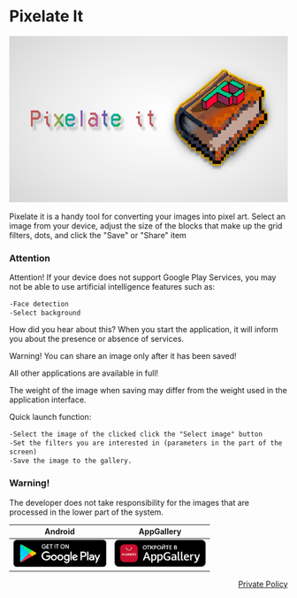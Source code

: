 # Pixelate It

<div align="center">
<img src="/Images/Монтажная область 2.png" height="300">
</div>

Pixelate it is a handy tool for converting your images into pixel art. Select an image from your device, adjust the size of the blocks that make up the grid filters, dots, and click the "Save" or "Share" item 

### Attention

Attention! If your device does not support Google Play Services, you may not be able to use artificial intelligence features such as:

    -Face detection
    -Select background
How did you hear about this? When you start the application, it will inform you about the presence or absence of services.

Warning! You can share an image only after it has been saved!

All other applications are available in full!

The weight of the image when saving may differ from the weight used in the application interface.

Quick launch function:

    -Select the image of the clicked click the "Select image" button
    -Set the filters you are interested in (parameters in the part of the screen)
    -Save the image to the gallery.
    
### Warning!
The developer does not take responsibility for the images that are processed in the lower part of the system.

<div align="center">

 Android | AppGallery |
|:-:|:-:|
| [<img src="/Images/google-play-badge.png" height="50">](https://play.google.com/store/apps/details?id=com.daniilvdovin.pixelit) | [<img src="/Images/AppGallery_bage.png" height="50">](https://urldrru.cloud.huawei.ru/iDZL4T0Ixy) 

</div>

<div align="right">

[Private Policy](https://docs.google.com/document/d/1sFqIfiN9yar5_DGFXnFMtVj1gLj9YHA-oypq22aK20M/edit?usp=sharing)

</div>
